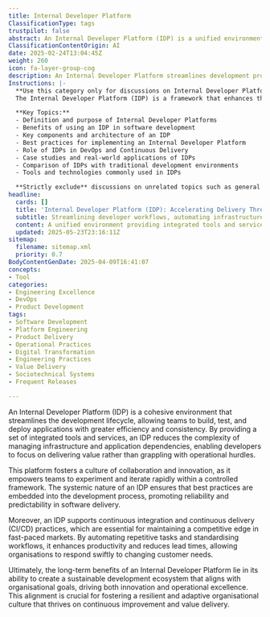 ```yaml
---
title: Internal Developer Platform
ClassificationType: tags
trustpilot: false
abstract: An Internal Developer Platform (IDP) is a unified environment designed to enhance the development lifecycle by enabling teams to efficiently build, test, and deploy applications. Originating from the need to simplify infrastructure management and application dependencies, an IDP allows developers to concentrate on delivering value rather than dealing with operational challenges. This platform cultivates a collaborative and innovative culture, empowering teams to experiment and iterate quickly within a structured framework. By embedding best practices into the development process, an IDP promotes reliability and predictability in software delivery. It also facilitates continuous integration and continuous delivery (CI/CD) practices, which are vital for maintaining competitiveness in rapidly evolving markets. By automating repetitive tasks and standardising workflows, an IDP boosts productivity and shortens lead times, enabling organisations to swiftly adapt to changing customer demands. Ultimately, the long-term advantages of an Internal Developer Platform lie in its capacity to foster a sustainable development ecosystem that aligns with organisational objectives, thereby driving innovation and operational excellence. This alignment is essential for nurturing a resilient and adaptive organisational culture focused on continuous improvement and value delivery.
ClassificationContentOrigin: AI
date: 2025-02-24T13:04:45Z
weight: 260
icon: fa-layer-group-cog
description: An Internal Developer Platform streamlines development processes, enabling teams to build, test, and deploy applications efficiently within a controlled environment.
Instructions: |-
  **Use this category only for discussions on Internal Developer Platform.**  
  The Internal Developer Platform (IDP) is a framework that enhances the efficiency of software development by providing a controlled environment where development, testing, and deployment processes are streamlined. It aims to empower development teams by automating repetitive tasks, improving collaboration, and ensuring consistency across the software delivery lifecycle.

  **Key Topics:**
  - Definition and purpose of Internal Developer Platforms
  - Benefits of using an IDP in software development
  - Key components and architecture of an IDP
  - Best practices for implementing an Internal Developer Platform
  - Role of IDPs in DevOps and Continuous Delivery
  - Case studies and real-world applications of IDPs
  - Comparison of IDPs with traditional development environments
  - Tools and technologies commonly used in IDPs

  **Strictly exclude** discussions on unrelated topics such as general Agile methodologies, Scrum practices, or specific programming languages that do not pertain to the concept of Internal Developer Platforms. Misinterpretations of IDPs as merely a collection of tools without the context of streamlining development processes should also be avoided.
headline:
  cards: []
  title: 'Internal Developer Platform (IDP): Accelerating Delivery Through Streamlined Workflows'
  subtitle: Streamlining developer workflows, automating infrastructure, and enabling rapid, reliable software delivery to accelerate value and innovation.
  content: A unified environment providing integrated tools and services to streamline software development, testing, and deployment processes. It reduces infrastructure complexity, enhances workflow consistency, accelerates experimentation, supports continuous integration and delivery, and promotes organisational alignment, enabling teams to rapidly deliver customer value and adapt effectively to evolving market demands.
  updated: 2025-05-23T23:16:11Z
sitemap:
  filename: sitemap.xml
  priority: 0.7
BodyContentGenDate: 2025-04-09T16:41:07
concepts:
- Tool
categories:
- Engineering Excellence
- DevOps
- Product Development
tags:
- Software Development
- Platform Engineering
- Product Delivery
- Operational Practices
- Digital Transformation
- Engineering Practices
- Value Delivery
- Sociotechnical Systems
- Frequent Releases

---
```

An Internal Developer Platform (IDP) is a cohesive environment that streamlines the development lifecycle, allowing teams to build, test, and deploy applications with greater efficiency and consistency. By providing a set of integrated tools and services, an IDP reduces the complexity of managing infrastructure and application dependencies, enabling developers to focus on delivering value rather than grappling with operational hurdles.

This platform fosters a culture of collaboration and innovation, as it empowers teams to experiment and iterate rapidly within a controlled framework. The systemic nature of an IDP ensures that best practices are embedded into the development process, promoting reliability and predictability in software delivery.

Moreover, an IDP supports continuous integration and continuous delivery (CI/CD) practices, which are essential for maintaining a competitive edge in fast-paced markets. By automating repetitive tasks and standardising workflows, it enhances productivity and reduces lead times, allowing organisations to respond swiftly to changing customer needs.

Ultimately, the long-term benefits of an Internal Developer Platform lie in its ability to create a sustainable development ecosystem that aligns with organisational goals, driving both innovation and operational excellence. This alignment is crucial for fostering a resilient and adaptive organisational culture that thrives on continuous improvement and value delivery.
